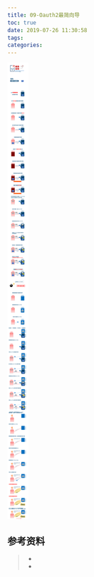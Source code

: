 ```yaml
---
title: 09-Oauth2最简向导
toc: true
date: 2019-07-26 11:30:58
tags:
categories:
---
```




![oauth2-guide](09-Oauth2最简向导/oauth2-guide.png)

## 参考资料
> - []()
> - []()

